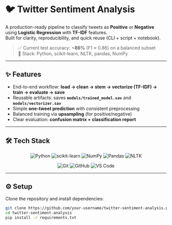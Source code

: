 # 🐦 Twitter Sentiment Analysis

A production-ready pipeline to classify tweets as **Positive** or **Negative** using **Logistic Regression** with **TF-IDF** features.  
Built for clarity, reproducibility, and quick reuse (CLI + script + notebook).

> ✅ Current test accuracy: **~86%** (F1 ≈ 0.86) on a balanced subset  
> 🔧 Stack: Python, scikit-learn, NLTK, pandas, NumPy

---

## ✨ Features

- End-to-end workflow: **load → clean → stem → vectorize (TF-IDF) → train → evaluate → save**
- Reusable artifacts: saves **`models/trained_model.sav`** and **`models/vectorizer.sav`**
- Simple **one-tweet prediction** with consistent preprocessing
- Balanced training via **upsampling** (for positive/negative)
- Clear evaluation: **confusion matrix + classification report**

---

## 🛠️ Tech Stack

<p align="center">
  <!-- Core -->
  <img src="https://img.shields.io/badge/Python-3776AB?style=for-the-badge&logo=python&logoColor=white" alt="Python" />
  <img src="https://img.shields.io/badge/Scikit--Learn-F7931E?style=for-the-badge&logo=scikitlearn&logoColor=white" alt="scikit-learn" />
  <img src="https://img.shields.io/badge/NumPy-013243?style=for-the-badge&logo=numpy&logoColor=white" alt="NumPy" />
  <img src="https://img.shields.io/badge/Pandas-150458?style=for-the-badge&logo=pandas&logoColor=white" alt="Pandas" />
  <img src="https://img.shields.io/badge/NLTK-154F9C?style=for-the-badge&logo=python&logoColor=white" alt="NLTK" />
</p>

<p align="center">
  <!-- Tools -->
  <img src="https://img.shields.io/badge/Git-F05032?style=for-the-badge&logo=git&logoColor=white" alt="Git" />
  <img src="https://img.shields.io/badge/GitHub-181717?style=for-the-badge&logo=github&logoColor=white" alt="GitHub" />
  <img src="https://img.shields.io/badge/VS_Code-007ACC?style=for-the-badge&logo=visual-studio-code&logoColor=white" alt="VS Code" />
</p>

---

## ⚙️ Setup

Clone the repository and install dependencies:

```bash
git clone https://github.com/your-username/twitter-sentiment-analysis.git
cd twitter-sentiment-analysis
pip install -r requirements.txt
